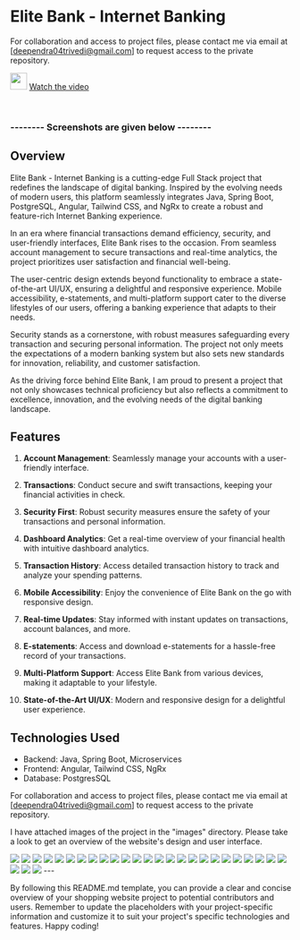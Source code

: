 # Elite Bank - Internet Banking  



For collaboration and access to project files, please contact me via email at [deependra04trivedi@gmail.com] to request access to the private repository.

<img height="30" width="30" src="https://drive.google.com/uc?export=view&id=1zfMsq53_ke_PgT5khCfL2D-vV4iH3xRF"></img>
<a href="https://drive.google.com/file/d/1m2cd3KjqHyuQdYBfxN4DLxm7oRtlbqYR/view?usp=sharing">Watch the video</a>

<br>
<h3>-------- Screenshots are given below --------</h3>

## Overview

Elite Bank - Internet Banking is a cutting-edge Full Stack project that redefines the landscape of digital banking. Inspired by the evolving needs of modern users, this platform seamlessly integrates Java, Spring Boot, PostgreSQL, Angular, Tailwind CSS, and NgRx to create a robust and feature-rich Internet Banking experience.

In an era where financial transactions demand efficiency, security, and user-friendly interfaces, Elite Bank rises to the occasion. From seamless account management to secure transactions and real-time analytics, the project prioritizes user satisfaction and financial well-being.

The user-centric design extends beyond functionality to embrace a state-of-the-art UI/UX, ensuring a delightful and responsive experience. Mobile accessibility, e-statements, and multi-platform support cater to the diverse lifestyles of our users, offering a banking experience that adapts to their needs.

Security stands as a cornerstone, with robust measures safeguarding every transaction and securing personal information. The project not only meets the expectations of a modern banking system but also sets new standards for innovation, reliability, and customer satisfaction.

As the driving force behind Elite Bank, I am proud to present a project that not only showcases technical proficiency but also reflects a commitment to excellence, innovation, and the evolving needs of the digital banking landscape.


## Features

1. **Account Management**: Seamlessly manage your accounts with a user-friendly interface.

2. **Transactions**: Conduct secure and swift transactions, keeping your financial activities in check.

3. **Security First**: Robust security measures ensure the safety of your transactions and personal information.

4. **Dashboard Analytics**: Get a real-time overview of your financial health with intuitive dashboard analytics.

5. **Transaction History**: Access detailed transaction history to track and analyze your spending patterns.

6. **Mobile Accessibility**: Enjoy the convenience of Elite Bank on the go with responsive design.

7. **Real-time Updates**: Stay informed with instant updates on transactions, account balances, and more.

8. **E-statements**: Access and download e-statements for a hassle-free record of your transactions.

9. **Multi-Platform Support**: Access Elite Bank from various devices, making it adaptable to your lifestyle.

10. **State-of-the-Art UI/UX**: Modern and responsive design for a delightful user experience.

## Technologies Used

- Backend: Java, Spring Boot, Microservices
- Frontend: Angular, Tailwind CSS, NgRx
- Database: PostgresSQL

For collaboration and access to project files, please contact me via email at [deependra04trivedi@gmail.com] to request access to the private repository.

I have attached images of the project in the "images" directory. Please take a look to get an overview of the website's design and user interface.


<img src='https://drive.google.com/uc?export=view&id=1v07BNd08HhQgrcvnk6W0HmofCpIyBeQY'>
<img src='https://drive.google.com/uc?export=view&id=1UiyYzlKAJ1pogwJQRL2b7d3OwNa5vv8f'>
<img src='https://drive.google.com/uc?export=view&id=1eXZ5DDoZRY7MSHQImoc93HchvwD5qhee'>
<img src='https://drive.google.com/uc?export=view&id=1ZxGDRF4iIl5n6YYCw5GBysH8zhpqYtla'>
<img src='https://drive.google.com/uc?export=view&id=1jX_h3zHGu8RorXcwM8SP0-aWAQU7r9-q'>
<img src='https://drive.google.com/uc?export=view&id=1SXE7rkuR3C0H1FzsW_-8egB6onfBVFz8'>
<img src='https://drive.google.com/uc?export=view&id=1WzWqii8HBSjtk3NlcDCdZupLjpb9yAfD'>
<img src='https://drive.google.com/uc?export=view&id=1_9AS4VsuWAlFM4EFLW9AqohFZB-cKbdw'>
<img src='https://drive.google.com/uc?export=view&id=1EnOOsZsgwe95iozPDWzxC7j15mzctrHd'>
<img src='https://drive.google.com/uc?export=view&id=1nr8FsyIkN_-exqnMpQjaPRBz2Ei7JjoK'>
<img src='https://drive.google.com/uc?export=view&id=1n8Q8Aat9wXrMOZmwvtPc6ziDj-ZaeMGo'>
<img src='https://drive.google.com/uc?export=view&id=1BgmJY5hdMMIm1K07PeAu32keaTb6G84n'>
<img src='https://drive.google.com/uc?export=view&id=1seyIlWM_i9bRwY1RWz4wN5DRPw1-F9ew'>
<img src='https://drive.google.com/uc?export=view&id=13VdO4zA294gx2JnEwYiSI-CeIJm68i03'>
<img src='https://drive.google.com/uc?export=view&id=15iwuG_C90NOvNK_AeKKY-M6Nj3xk3SB2'>
<img src='https://drive.google.com/uc?export=view&id=1iHabvWIHMpbJAsUa45gtIPoSIytDqqtb'>
<img src='https://drive.google.com/uc?export=view&id=1pyRwYTRhBLYm5aKoS-XmQlr92AxcrLf3'>
<img src='https://drive.google.com/uc?export=view&id=1ibGkmTz963-yRWKjtx4q7qCOCbiXK861'>
<img src='https://drive.google.com/uc?export=view&id=1baYBt7HNKRsMwLJC-8BgVORJdAWwW9YW'>
<img src='https://drive.google.com/uc?export=view&id=1PDRdhEaX-yUzumxsHF9AI-DAgYKQqhpD'>
<img src='https://drive.google.com/uc?export=view&id=11-xKps81FLhwe-NhPjZsTqRT3UQSWPEC'>
<img src='https://drive.google.com/uc?export=view&id=1euAIPzFHhVhrZGJPbE0HMRRvgK2lk_7G'>
<img src='https://drive.google.com/uc?export=view&id=1dnEVTHcAhtLZIfiIxekPAJaIIiwcor-C'>
<img src='https://drive.google.com/uc?export=view&id=129X_FXqAjdVRcBBgtw0fA7FtVXWmv20P'>
<img src='https://drive.google.com/uc?export=view&id=1H8iEZ-cnGneLTtEMkKYbRYhZqhJF-UEm'>
<img src='https://drive.google.com/uc?export=view&id=13vwlwZ6Xx6s4Xq4O3vys6zDtqspnRJE7'>
<img src='https://drive.google.com/uc?export=view&id=1UFEY9_nl-rigJJaD-vCKvJv9upWc9_oB'>
<img src='https://drive.google.com/uc?export=view&id=1oz8v7fIwVnntx5CxTetx1F2an6FQChNb'>
---

By following this README.md template, you can provide a clear and concise overview of your shopping website project to potential contributors and users. Remember to update the placeholders with your project-specific information and customize it to suit your project's specific technologies and features. Happy coding!
